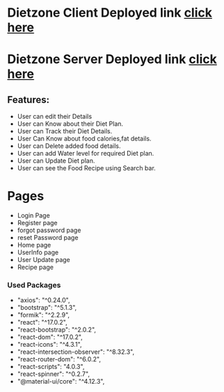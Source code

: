 # Dietzone Client Deployed link [click here](https://muthu-diet-client.netlify.app/)

# Dietzone Server Deployed link [click here](https://github.com/mkandanmk7/DietZone-Application-Client)

## Features:

- User can edit their Details
- User can Know about their Diet Plan.
- User can Track their Diet Details.
- User Can Know about food calories,fat details.
- User can Delete added food details.
- User can add Water level for required Diet plan.
- User can Update Diet plan.
- User can see the Food Recipe using Search bar.

# Pages

- Login Page
- Register page
- forgot password page
- reset Password page
- Home page
- UserInfo page
- User Update page
- Recipe page

### Used Packages

- "axios": "^0.24.0",
- "bootstrap": "^5.1.3",
- "formik": "^2.2.9",
- "react": "^17.0.2",
- "react-bootstrap": "^2.0.2",
- "react-dom": "^17.0.2",
- "react-icons": "^4.3.1",
- "react-intersection-observer": "^8.32.3",
- "react-router-dom": "^6.0.2",
- "react-scripts": "4.0.3",
- "react-spinner": "^0.2.7",
- "@material-ui/core": "^4.12.3",

